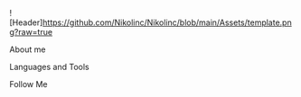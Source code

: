 ![Header]https://github.com/Nikolinc/Nikolinc/blob/main/Assets/template.png?raw=true

About me

Languages and Tools

Follow Me